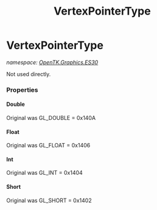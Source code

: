 ﻿---
title: VertexPointerType
---

# VertexPointerType
_namespace: [OpenTK.Graphics.ES30](N-OpenTK.Graphics.ES30.html)_

Not used directly.



### Properties

#### Double
Original was GL_DOUBLE = 0x140A
#### Float
Original was GL_FLOAT = 0x1406
#### Int
Original was GL_INT = 0x1404
#### Short
Original was GL_SHORT = 0x1402

